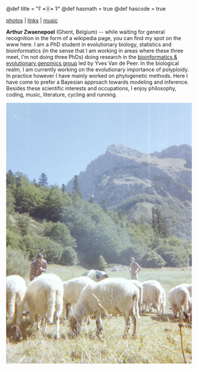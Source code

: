 @def title = "ʕ •㉨• ʔ"
@def hasmath = true
@def hascode = true

[photos](/pages/photos) |
[links](/pages/links) |
[music](/pages/mu)

**Arthur Zwaenepoel** (Ghent, Belgium) -- while waiting for general recognition
in the form of a wikipedia page, you can find my spot on the www here. I am a
PhD student in evolutionary biology, statistics and bioinformatics (in the
sense that I am working in areas where these three meet, I'm not doing three
PhDs) doing research in the [bioinformatics & evolutionary genomics
group](https://www.vandepeerlab.org/) led by Yves Van de Peer. In the
biological realm, I am currently working on the evolutionary importance of
polyploidy. In practice however I have mainly worked on phylogenetic methods.
Here I have come to prefer a Bayesian approach towards modeling and inference.
Besides these scientific interests and occupations, I enjoy philosophy, coding,
music, literature, cycling and running.

![](/assets/schapen.jpg)
